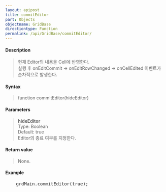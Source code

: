 ```yaml
---
layout: apipost
title: commitEditor
part: Objects
objectname: GridBase
directiontype: Function
permalink: /api/GridBase/commitEditor/
---
```



#### Description

> 현재 Editor의 내용을 Cell에 반영한다.  
> 실행 후 onEditCommit -> onEditRowChanged -> onCellEdited 이벤트가 순차적으로 발생한다.

#### Syntax

> function commitEditor(hideEditor)  

#### Parameters

> **hideEditor**  
> Type: Boolean  
> Default: true  
> Editor의 종료 여부를 지정한다.

#### Return value

> None.

#### Example

<pre class="prettyprint">
    grdMain.commitEditor(true);
</pre>




